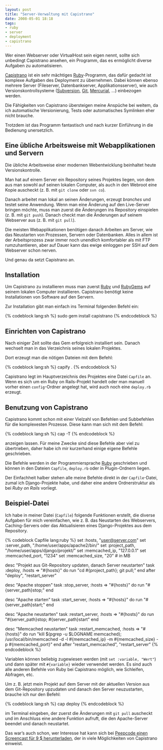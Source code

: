 ```yaml
---
layout: post
title: "Server-Verwaltung mit Capistrano"
date: 2008-05-01 18:18
tags: 
- ruby
- server
- deployment
- capistrano
---
```


Wer einen Webserver oder VirtualHost sein eigen nennt, sollte sich unbedingt Capistrano ansehen, ein Programm, das es ermöglicht diverse Aufgaben zu automatisieren.

<!-- more -->

[Capistrano](http://capify.org/ "Capistrano:  Home") ist ein sehr mächtiges [Ruby](http://www.ruby-lang.org/ "Ruby Programming Language")-Programm, das dafür gedacht ist komplexe Aufgaben des Deployment zu übernehmen. Dabei können ebenso mehrere Server (Fileserver, Datenbankserver, Applikationsserver), wie auch Versionskontrollsysteme ([Subversion](http://subversion.tigris.org/ "subversion.tigris.org"), [Git](http://git.or.cz/ "Git - Fast Version Control System"), [Mercurial](http://www.selenic.com/mercurial/ "Mercurial - Mercurial"), …) einbezogen werden.

Die Fähigkeiten von Capistrano übersteigen meine Anspüche bei weitem, da ich automatische Versionierung, Tests oder automatisches Symlinken eher nicht brauche.

Trotzdem ist das Programm fantastisch und nach kurzer Einführung in die Bedienung unersetzlich.

## Eine übliche Arbeitsweise mit Webapplikationen und Servern

Die übliche Arbeitsweise einer modernen Webentwicklung beinhaltet heute Versionskontrolle.

Man hat auf einem Server ein Repository seines Projektes liegen, von dem aus man sowohl auf seinen lokalen Computer, als auch in den Webroot eine Kopie auscheckt (z. B. mit `git clone` oder `svn co`).

Danach arbeitet man lokal an seinen Änderungen, erzeugt *branches* und testet seine Anwendung. Wenn man eine Änderung auf den Live-Server bringen möchte, muss man zuerst die Änderungen ins Repository einspielen (z. B. mit `git push`). Danach checkt man die Änderungen auf seinem Webserver aus (z. B. mit `git pull`).

Die meisten Webapplikationen benötigen danach Arbeiten am Server, wie das Neustarten von Prozessen, Servern oder Datenbanken. Alles in allem ist der Arbeitsprozess zwar immer noch unendlich komfortabler als mit FTP rumzuhantieren, aber auf Dauer kann das ewige einloggen per SSH auf dem Webserver schon nerven.

Und genau da setzt Capistrano an.

## Installation

Um Capistrano zu installieren muss man zuerst [Ruby](http://www.ruby-lang.org/ "Ruby Programming Language") und [RubyGems](http://www.rubygems.org/ "RubyGems Manuals") auf seinem lokalen Computer installieren. Capistrano benötigt keine Installationen von Software auf den Servern.

Zur Installation gibt man einfach ins Terminal folgenden Befehl ein:

{% codeblock lang:sh %}
sudo gem install capistrano
{% endcodeblock %}

## Einrichten von Capistrano

Nach einiger Zeit sollte das Gem erfolgreich installiert sein. Danach wechselt man in das Verzeichnis seines lokalen Projektes.

Dort erzeugt man die nötigen Dateien mit dem Befehl:

{% codeblock lang:sh %}
capify .
{% endcodeblock %}

Capistrano legt im Hauptverzeichnis des Projektes eine Datei `Capfile` an. Wenn es sich um ein Ruby on Rails-Projekt handelt oder man manuell vorher einen `config`-Ordner angelegt hat, wird auch noch eine `deploy.rb` erzeugt.

## Benutzung von Capistrano

Capistrano kommt schon mit einer Vielzahl von Befehlen und Subbefehlen für die komplexesten Prozesse. Diese kann man sich mit dem Befehl:

{% codeblock lang:sh %}
cap -T
{% endcodeblock %}

anzeigen lassen. Für meine Zwecke sind diese Befehle aber viel zu übertrieben, daher habe ich mir kurzerhand einige eigene Befehle geschrieben.

Die Befehle werden in der Programmiersprache [Ruby](http://www.ruby-lang.org/) geschrieben und können in den Dateien `Capfile`, `deploy.rb` oder in Plugin-Ordnern liegen.

Der Einfachheit halber stehen alle meine Befehle direkt in der `Capfile`-Datei, zumal ich Django-Projekte habe, und daher eine andere Ordnerstruktur als bei <cite>Ruby on Rails</cite> vorliegt.

## Beispiel-Datei

Ich habe in meiner Datei (`Capfile`) folgende Funktionen erstellt, die diverse Aufgaben für mich vereinfachen, wie z. B. das Neustarten des Webservers,  Caching-Servers oder das Aktualisieren eines Django-Projektes aus dem Repository.

{% codeblock Capfile lang:ruby %}
set :hosts, "user@server.com"
set :server_path, "/home/user/apps/apache2/bin/"
set :project_path, "/home/user/apps/django/projekt/"
set :memcached_ip, "127.0.0.1"
set :memcached_port, "1234"
set :memcached_size, "20" # in MB

desc "Projekt aus Git-Repository updaten, danach Server neustarten"
task :deploy, :hosts => "#{hosts}" do
  run "cd #{project_path}; git pull;"
end
after "deploy", "restart_server"

desc "Apache stoppen"
task :stop_server, :hosts => "#{hosts}" do
  run "#{server_path}stop;"
end

desc "Apache starten"
task :start_server, :hosts => "#{hosts}" do
  run "#{server_path}start;"
end

desc "Apache neustarten"
task :restart_server, :hosts => "#{hosts}" do
  run "#{server_path}stop; #{server_path}start"
end

desc "Memcached neustarten"
task :restart_memcached, :hosts => "#{hosts}" do
  run "kill $(pgrep -u $LOGNAME memcached); /usr/local/bin/memcached -d -l #{memcached_ip} -m #{memcached_size} -p #{memcached_port}"
end
after "restart_memcached", "restart_server"
{% endcodeblock %}


Variablen können beliebig zugewiesen werden (mit `set :variable, "Wert"`) und dann später mit `#{variable}` wieder verwendet werden. Es sind auch alle anderen Befehle von Ruby bei Capistrano möglich, wie Schleifen, Abfragen, etc.

Um z. B. jetzt mein Projekt auf dem Server mit der aktuellen Version aus dem Git-Repository upzudaten und danach den Server neuzustarten, brauche ich nur den Befehl:

{% codeblock lang:sh %}
cap deploy
{% endcodeblock %}

im Terminal eingeben, der zuerst die Änderungen mit `git pull` auscheckt und im Anschluss eine andere Funktion aufruft, die den Apache-Server beendet und danach neustartet.

Das war’s auch schon, wer Interesse hat kann sich bei [Peepcode einen Screencast für 9 $ herunterladen](http://peepcode.com/products/capistrano-2 "Capistrano 2 | PeepCode Screencasts for Ruby on Rails Developers"), der in viele Möglichkeiten von Capistrano einweist.
